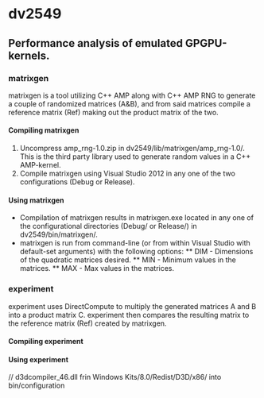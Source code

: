 dv2549
======
Performance analysis of emulated GPGPU-kernels.
------

### matrixgen ###
matrixgen is a tool utilizing C++ AMP along with C++ AMP RNG to generate a couple of randomized matrices (A&B), and from said matrices compile a reference matrix (Ref) making out the product matrix of the two.
#### Compiling matrixgen ####
1.	Uncompress amp_rng-1.0.zip in dv2549/lib/matrixgen/amp_rng-1.0/. This is the third party library used to generate random values in a C++ AMP-kernel.
2.	Compile matrixgen using Visual Studio 2012 in any one of the two configurations (Debug or Release).
#### Using matrixgen ####
*	Compilation of matrixgen results in matrixgen.exe located in any one of the configurational directories (Debug/ or Release/) in dv2549/bin/matrixgen/.
*	matrixgen is run from command-line (or from within Visual Studio with default-set arguments) with the following options:
**	DIM - Dimensions of the quadratic matrices desired.
**	MIN - Minimum values in the matrices.
**	MAX - Max values in the matrices.

### experiment ###
experiment uses DirectCompute to multiply the generated matrices A and B into a product matrix C. experiment then compares the resulting matrix to the reference matrix (Ref) created by matrixgen.
#### Compiling experiment ####
#### Using experiment ####

// d3dcompiler_46.dll frin Windows Kits/8.0/Redist/D3D/x86/ into bin/configuration